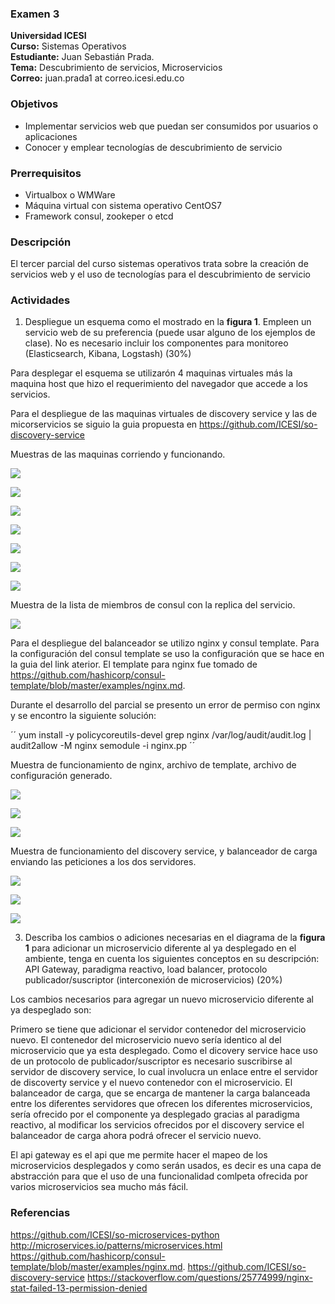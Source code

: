 ### Examen 3
**Universidad ICESI**  
**Curso:** Sistemas Operativos  
**Estudiante:** Juan Sebastián Prada.  
**Tema:** Descubrimiento de servicios, Microservicios  
**Correo:** juan.prada1 at correo.icesi.edu.co

### Objetivos
* Implementar servicios web que puedan ser consumidos por usuarios o aplicaciones
* Conocer y emplear tecnologías de descubrimiento de servicio

### Prerrequisitos
* Virtualbox o WMWare
* Máquina virtual con sistema operativo CentOS7
* Framework consul, zookeper o etcd

### Descripción
El tercer parcial del curso sistemas operativos trata sobre la creación de servicios web y el uso de tecnologías para el descubrimiento de servicio

### Actividades

1. Despliegue un esquema como el mostrado en la **figura 1**. Empleen un servicio web de su preferencia (puede usar alguno de los ejemplos de clase). No es necesario incluir los componentes para monitoreo (Elasticsearch, Kibana, Logstash) (30%)

Para desplegar el esquema se utilizarón 4 maquinas virtuales más la maquina host que hizo el requerimiento del navegador que accede a los servicios.

Para el despliegue de las maquinas virtuales de discovery service y las de micorservicios se siguio la guia propuesta en https://github.com/ICESI/so-discovery-service

Muestras de las maquinas corriendo y funcionando.

![][1]

![][2]

![][3]

![][4]

![][5]

![][6]

![][8]

Muestra de la lista de miembros de consul con la replica del servicio.

![][15]


Para el despliegue del balanceador se utilizo nginx y consul template. Para la configuración del consul template se uso la configuración que se hace en la guia del link aterior.
El template para nginx fue tomado de https://github.com/hashicorp/consul-template/blob/master/examples/nginx.md.

Durante el desarrollo del parcial se presento un error de permiso con nginx y se encontro la siguiente solución:

´´
yum install -y policycoreutils-devel
grep nginx /var/log/audit/audit.log | audit2allow -M nginx
semodule -i nginx.pp
´´

Muestra de funcionamiento de nginx, archivo de template, archivo de configuración generado.

![][9]

![][10]

![][11]


Muestra de funcionamiento del discovery service, y balanceador de carga enviando las peticiones a los dos servidores.

![][12]

![][13]

![][14]




3. Describa los cambios o adiciones necesarias en el diagrama de la **figura 1** para adicionar un microservicio diferente al ya desplegado en el ambiente, tenga en cuenta los siguientes conceptos en su descripción: API Gateway, paradigma reactivo, load balancer, protocolo publicador/suscriptor (interconexión de microservicios) (20%)

Los cambios necesarios para agregar un nuevo microservicio diferente al ya despeglado son:

Primero se tiene que adicionar el servidor contenedor del microservicio nuevo.
El contenedor del microservicio nuevo sería identico al del microservicio que ya esta desplegado.
Como el dicovery service hace uso de un protocolo de publicador/suscriptor es necesario suscribirse al servidor
de discovery service, lo cual involucra un enlace entre el servidor de discoverty service y el nuevo contenedor con el microservicio.
El balanceador de carga, que se encarga de mantener la carga balanceada entre los diferentes servidores que ofrecen los diferentes microservicios, sería ofrecido por el componente ya desplegado gracias al paradigma reactivo, al modificar los servicios ofrecidos por el discovery service el balanceador de carga ahora podrá ofrecer el servicio nuevo.

El api gateway es el api que me permite hacer el mapeo de los microservicios desplegados y como serán usados, es decir es una capa de abstracción para que el uso de una funcionalidad comlpeta ofrecida por varios microservicios sea mucho más fácil.

[1]: images/Screenshot_1.png
[2]: images/Screenshot_2.png
[3]: images/Screenshot_3.png
[4]: images/Screenshot_4.png
[5]: images/Screenshot_5.png
[6]: images/Screenshot_6.png
[7]: images/Screenshot_7.png
[8]: images/Screenshot_8.png
[9]: images/Screenshot_9.png
[10]: images/Screenshot_10.png
[11]: images/Screenshot_11.png
[12]: images/Screenshot_12.png
[13]: images/Screenshot_13.png
[14]: images/Screenshot_14.png
[15]: images/Screenshot_15.png



### Referencias
https://github.com/ICESI/so-microservices-python  
http://microservices.io/patterns/microservices.html
https://github.com/hashicorp/consul-template/blob/master/examples/nginx.md.
https://github.com/ICESI/so-discovery-service
https://stackoverflow.com/questions/25774999/nginx-stat-failed-13-permission-denied
